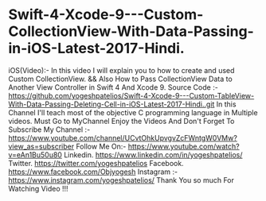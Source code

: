 # Swift-4-Xcode-9---Custom-CollectionView-With-Data-Passing-in-iOS-Latest-2017-Hindi.
iOS(Video):- In this video I will explain you to how to create and used Custom CollectionView. &amp;&amp; Also How to Pass CollectionView Data to Another View Controller in Swift 4 And Xcode 9.  Source Code :- https://github.com/yogeshpatelios/Swift-4-Xcode-9---Custom-TableView-With-Data-Passing-Deleting-Cell-in-iOS-Latest-2017-Hindi..git  In this Channel I'll teach most of the objective C programming language in Multiple videos.  Must Go to MyChannel Enjoy the Videos And Don't Forget To Subscribe My Channel :-https://www.youtube.com/channel/UCvtOhkUpvgvZcFWntgW0VMw?view_as=subscriber  Follow Me On:- https://www.youtube.com/watch?v=eAn1Bu50u80  Linkedin.  https://www.linkedin.com/in/yogeshpatelios/  Twitter.   https://twitter.com/yogeshpatelios  Facebook.  https://www.facebook.com/Objyogesh  Instagram :- https://www.instagram.com/yogeshpatelios/  Thank You so much For Watching Video !!!
